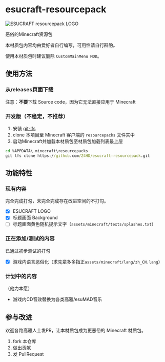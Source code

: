 # esucraft-resourcepack

![ESUCRAFT resourcepack LOGO](/pack.png)

恶俗的Minecraft资源包

本材质包内容均由爱好者自行编写，可用性请自行斟酌。

使用本材质包时建议删除 `CustomMainMenu MOD`。

## 使用方法

### 从releases页面下载

注意：**不要**下载 Source code，因为它无法直接应用于 Minecraft

### 开发版（不稳定，不推荐）

1. 安装 [git-lfs](https://git-lfs.github.com/)
1. clone 本项目至 Minecraft 客户端的 ```resourcepacks``` 文件夹中
1. 启动Minecraft并加载本材质包至材质包加载列表最上层

```cmd
cd %APPDATA\.minecraft\resourcepacks
git lfs clone https://github.com/Z4HD/esucraft-resourcepack.git
```

<!--
或者

>下载[最新版ZIP包](https://github.com/Z4HD/esucraft-resourcepack/archive/master.zip)并放入Minecraft客户端的```resourcepacks```文件夹中
-->

## 功能特性

### 现有内容

完全完成打勾，未完全完成存在改进空间的不打勾。

- [x] ESUCRAFT LOGO
- [x] 标题画面 Background
- [ ] 标题画面黄色随机提示文字（```assets/minecraft/texts/splashes.txt```）

### 正在添加/测试的内容

已通过初步测试的打勾

- [x] 游戏内语言恶俗化（求先辈多多指正```assets/minecraft/lang/zh_CN.lang```）

### 计划中的内容

（他力本愿）

- 游戏内CD音效替换为各类高雅/esuMAD音乐

## 参与改进

欢迎各路高雅人士发PR，让本材质包成为更恶俗的 Minecraft 材质包。

1. fork 本仓库
2. 做出贡献
3. 发 PullRequest